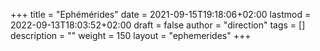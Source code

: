 +++
title       = "Ephémérides"
date        = 2021-09-15T19:18:06+02:00
lastmod     = 2022-09-13T18:03:52+02:00
draft       = false
author      = "direction"
tags        = []
description = ""
weight      = 150
layout      = "ephemerides"
+++
